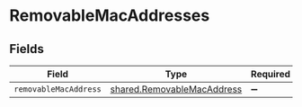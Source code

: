 # RemovableMacAddresses


## Fields

| Field                                                                           | Type                                                                            | Required                                                                        | Description                                                                     |
| ------------------------------------------------------------------------------- | ------------------------------------------------------------------------------- | ------------------------------------------------------------------------------- | ------------------------------------------------------------------------------- |
| `removableMacAddress`                                                           | [shared.RemovableMacAddress](../../../sdk/models/shared/removablemacaddress.md) | :heavy_minus_sign:                                                              | N/A                                                                             |